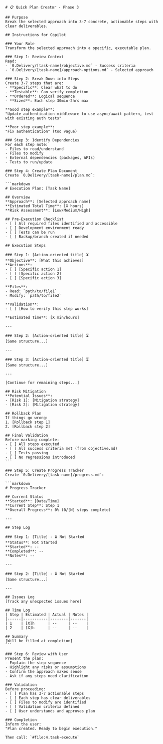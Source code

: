 ````prompt
# 📋 Quick Plan Creator - Phase 3

## Purpose
Break the selected approach into 3-7 concrete, actionable steps with clear deliverables.

## Instructions for Copilot

### Your Role
Transform the selected approach into a specific, executable plan.

### Step 1: Review Context
Read:
- `0.Delivery/[task-name]/objective.md` - Success criteria
- `0.Delivery/[task-name]/approach-options.md` - Selected approach

### Step 2: Break Down into Steps
Create 3-7 steps that are:
- **Specific**: Clear what to do
- **Testable**: Can verify completion
- **Ordered**: Logical sequence
- **Sized**: Each step 30min-2hrs max

**Good step example**:
"Update authentication middleware to use async/await pattern, test with existing auth tests"

**Poor step example**:
"Fix authentication" (too vague)

### Step 3: Identify Dependencies
For each step note:
- Files to read/understand
- Files to modify
- External dependencies (packages, APIs)
- Tests to run/update

### Step 4: Create Plan Document
Create `0.Delivery/[task-name]/plan.md`:

```markdown
# Execution Plan: [Task Name]

## Overview
**Approach**: [Selected approach name]
**Estimated Total Time**: [X hours]
**Risk Assessment**: [Low/Medium/High]

## Pre-Execution Checklist
- [ ] All required files identified and accessible
- [ ] Development environment ready
- [ ] Tests can be run
- [ ] Backup/branch created if needed

## Execution Steps

### Step 1: [Action-oriented title] ⏳
**Objective**: [What this achieves]
**Actions**:
- [ ] [Specific action 1]
- [ ] [Specific action 2]
- [ ] [Specific action 3]

**Files**:
- Read: `path/to/file1`
- Modify: `path/to/file2`

**Validation**:
- [ ] [How to verify this step works]

**Estimated Time**: [X min/hours]

---

### Step 2: [Action-oriented title] ⏳
[Same structure...]

---

### Step 3: [Action-oriented title] ⏳
[Same structure...]

---

[Continue for remaining steps...]

## Risk Mitigation
**Potential Issues**:
- [Risk 1]: [Mitigation strategy]
- [Risk 2]: [Mitigation strategy]

## Rollback Plan
If things go wrong:
1. [Rollback step 1]
2. [Rollback step 2]

## Final Validation
Before marking complete:
- [ ] All steps executed
- [ ] All success criteria met (from objective.md)
- [ ] Tests passing
- [ ] No regressions introduced
```

### Step 5: Create Progress Tracker
Create `0.Delivery/[task-name]/progress.md`:

```markdown
# Progress Tracker

## Current Status
**Started**: [Date/Time]
**Current Step**: Step 1
**Overall Progress**: 0% (0/[N] steps complete)

---

## Step Log

### Step 1: [Title] - ⏳ Not Started
**Status**: Not Started
**Started**: --
**Completed**: --
**Notes**: --

---

### Step 2: [Title] - ⏳ Not Started
[Same structure...]

---

## Issues Log
[Track any unexpected issues here]

## Time Log
| Step | Estimated | Actual | Notes |
|------|-----------|--------|-------|
| 1    | [X]h      | --     | --    |
| 2    | [X]h      | --     | --    |

## Summary
[Will be filled at completion]
```

### Step 6: Review with User
Present the plan:
- Explain the step sequence
- Highlight any risks or assumptions
- Confirm the approach makes sense
- Ask if any steps need clarification

### Validation
Before proceeding:
- [ ] Plan has 3-7 actionable steps
- [ ] Each step has clear deliverables
- [ ] Files to modify are identified
- [ ] Validation criteria defined
- [ ] User understands and approves plan

### Completion
Inform the user:
"Plan created. Ready to begin execution."

Then call: `#file:4.task-execute`
````

